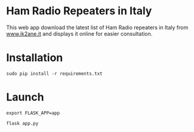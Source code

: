 # Ham Radio Repeaters in Italy

This web app download the latest list of Ham Radio repeaters in Italy from www.ik2ane.it and displays it online for easier consultation.

# Installation

`sudo pip install -r requirements.txt`

# Launch

`export FLASK_APP=app`

`flask app.py`

